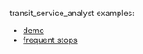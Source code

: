 transit_service_analyst examples:
- [demo](https://psrc.github.io/transit_service_analyst/transit_service_analyst_demo.html)
- [frequent stops](https://psrc.github.io/transit_service_analyst/get_frequent_stops.html)
